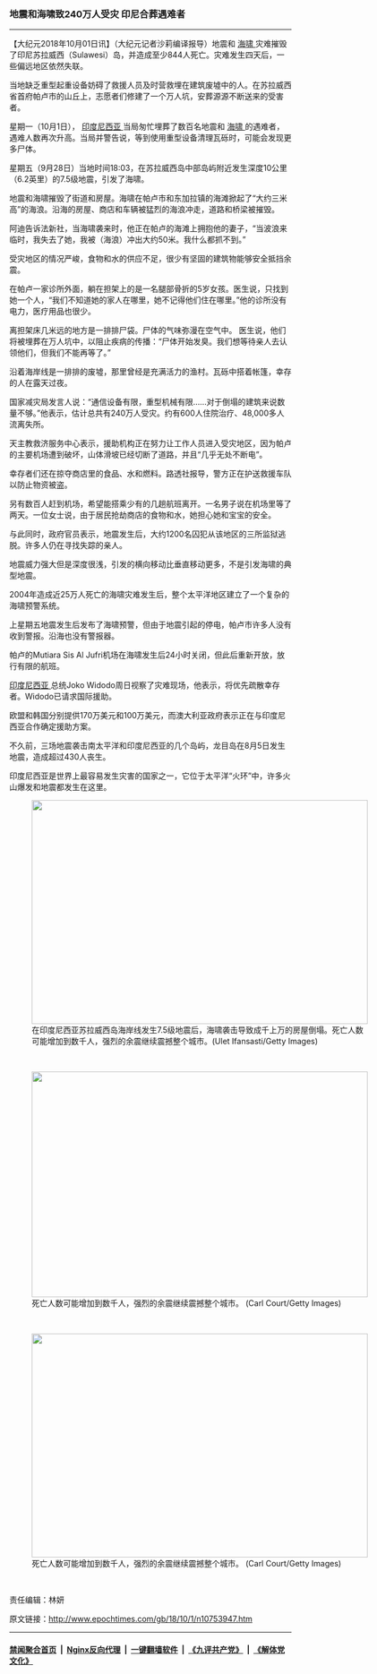 ### 地震和海啸致240万人受灾 印尼合葬遇难者
------------------------

<p>
 【大纪元2018年10月01日讯】（大纪元记者沙莉编译报导）地震和
 <a href="http://www.epochtimes.com/gb/tag/%E6%B5%B7%E5%95%B8.html">
  海啸
 </a>
 灾难摧毁了印尼苏拉威西（Sulawesi）岛，并造成至少844人死亡。灾难发生四天后，一些偏远地区依然失联。
</p>
<p>
 当地缺乏重型起重设备妨碍了救援人员及时营救埋在建筑废墟中的人。在苏拉威西省首府帕卢市的山丘上，志愿者们修建了一个万人坑，安葬源源不断送来的受害者。
</p>
<p>
 星期一（10月1日），
 <a href="http://www.epochtimes.com/gb/tag/%E5%8D%B0%E5%BA%A6%E5%B0%BC%E8%A5%BF%E4%BA%9A.html">
  印度尼西亚
 </a>
 当局匆忙埋葬了数百名地震和
 <a href="http://www.epochtimes.com/gb/tag/%E6%B5%B7%E5%95%B8.html">
  海啸
 </a>
 的遇难者，遇难人数再次升高。当局并警告说，等到使用重型设备清理瓦砾时，可能会发现更多尸体。
</p>
<p>
 星期五（9月28日）当地时间18:03，在苏拉威西岛中部岛屿附近发生深度10公里（6.2英里）的7.5级地震，引发了海啸。
</p>
<p>
 地震和海啸摧毁了街道和房屋。海啸在帕卢市和东加拉镇的海滩掀起了“大约三米高”的海浪。沿海的房屋、商店和车辆被猛烈的海浪冲走，道路和桥梁被摧毁。
</p>
<p>
 阿迪告诉法新社，当海啸袭来时，他正在帕卢的海滩上拥抱他的妻子，“当波浪来临时，我失去了她，我被（海浪）冲出大约50米。我什么都抓不到。”
</p>
<p>
 受灾地区的情况严峻，食物和水的供应不足，很少有坚固的建筑物能够安全抵挡余震。
</p>
<p>
 在帕卢一家诊所外面，躺在担架上的是一名腿部骨折的5岁女孩。医生说，只找到她一个人，“我们不知道她的家人在哪里，她不记得他们住在哪里。”他的诊所没有电力，医疗用品也很少。
</p>
<p>
 离担架床几米远的地方是一排排尸袋。尸体的气味弥漫在空气中。 医生说，他们将被埋葬在万人坑中，以阻止疾病的传播：“尸体开始发臭。我们想等待亲人去认领他们，但我们不能再等了。”
</p>
<p>
 沿着海岸线是一排排的废墟，那里曾经是充满活力的渔村。瓦砾中搭着帐篷，幸存的人在露天过夜。
</p>
<p>
 国家减灾局发言人说：“通信设备有限，重型机械有限……对于倒塌的建筑来说数量不够。”他表示，估计总共有240万人受灾。约有600人住院治疗、48,000多人流离失所。
</p>
<p>
 天主教救济服务中心表示，援助机构正在努力让工作人员进入受灾地区，因为帕卢的主要机场遭到破坏，山体滑坡已经切断了道路，并且“几乎无处不断电”。
</p>
<p>
 幸存者们还在掠夺商店里的食品、水和燃料。路透社报导，警方正在护送救援车队以防止物资被盗。
</p>
<p>
 另有数百人赶到机场，希望能搭乘少有的几趟航班离开。一名男子说在机场里等了两天。一位女士说，由于居民抢劫商店的食物和水，她担心她和宝宝的安全。
</p>
<p>
 与此同时，政府官员表示，地震发生后，大约1200名囚犯从该地区的三所监狱逃脱。许多人仍在寻找失踪的亲人。
</p>
<p>
 地震威力强大但是深度很浅，引发的横向移动比垂直移动更多，不是引发海啸的典型地震。
</p>
<p>
 2004年造成近25万人死亡的海啸灾难发生后，整个太平洋地区建立了一个复杂的海啸预警系统。
</p>
<p>
 上星期五地震发生后发布了海啸预警，但由于地震引起的停电，帕卢市许多人没有收到警报。沿海也没有警报器。
</p>
<p>
 帕卢的Mutiara Sis Al Jufri机场在海啸发生后24小时关闭，但此后重新开放，放行有限的航班。
</p>
<p>
 <a href="http://www.epochtimes.com/gb/tag/%E5%8D%B0%E5%BA%A6%E5%B0%BC%E8%A5%BF%E4%BA%9A.html">
  印度尼西亚
 </a>
 总统Joko Widodo周日视察了灾难现场，他表示，将优先疏散幸存者。Widodo已请求国际援助。
</p>
<p>
 欧盟和韩国分别提供170万美元和100万美元，而澳大利亚政府表示正在与印度尼西亚合作确定援助方案。
</p>
<p>
 不久前，三场地震袭击南太平洋和印度尼西亚的几个岛屿，龙目岛在8月5日发生地震，造成超过430人丧生。
</p>
<p>
 印度尼西亚是世界上最容易发生灾害的国家之一，它位于太平洋“火环”中，许多火山爆发和地震都发生在这里。
</p>
<p>
</p>
<figure class="wp-caption aligncenter" id="attachment_10753970" style="width: 600px">
 <a href="http://i.epochtimes.com/assets/uploads/2018/10/GettyImages-1043999324.jpg">
  <img alt="" class="size-large wp-image-10753970" height="400" src="http://i.epochtimes.com/assets/uploads/2018/10/GettyImages-1043999324-600x400.jpg" width="600"/>
 </a>
 <br/><figcaption class="wp-caption-text">
  在印度尼西亚苏拉威西岛海岸线发生7.5级地震后，海啸袭击导致成千上万的房屋倒塌。死亡人数可能增加到数千人，强烈的余震继续震撼整个城市。(Ulet Ifansasti/Getty Images)
 </figcaption>
</figure><br/>
<figure class="wp-caption aligncenter" id="attachment_10753972" style="width: 600px">
 <a href="http://i.epochtimes.com/assets/uploads/2018/10/GettyImages-1044010718.jpg">
  <img alt="" class="size-large wp-image-10753972" height="403" src="http://i.epochtimes.com/assets/uploads/2018/10/GettyImages-1044010718-600x403.jpg" width="600"/>
 </a>
 <br/><figcaption class="wp-caption-text">
  死亡人数可能增加到数千人，强烈的余震继续震撼整个城市。 (Carl Court/Getty Images)
 </figcaption>
</figure><br/>
<figure class="wp-caption aligncenter" id="attachment_10753974" style="width: 600px">
 <a href="http://i.epochtimes.com/assets/uploads/2018/10/GettyImages-1044026638.jpg">
  <img alt="" class="size-large wp-image-10753974" height="400" src="http://i.epochtimes.com/assets/uploads/2018/10/GettyImages-1044026638-600x400.jpg" width="600"/>
 </a>
 <br/><figcaption class="wp-caption-text">
  死亡人数可能增加到数千人，强烈的余震继续震撼整个城市。 (Carl Court/Getty Images)
 </figcaption>
</figure><br/>
<p>
 责任编辑：林妍
</p>

原文链接：http://www.epochtimes.com/gb/18/10/1/n10753947.htm


------------------------
#### [禁闻聚合首页](https://github.com/gfw-breaker/banned-news/blob/master/README.md) &nbsp;|&nbsp; [Nginx反向代理](https://github.com/gfw-breaker/open-proxy/blob/master/README.md) &nbsp;|&nbsp; [一键翻墙软件](https://github.com/gfw-breaker/nogfw/blob/master/README.md) &nbsp;|&nbsp; [《九评共产党》](https://github.com/gfw-breaker/9ping.md/blob/master/README.md#九评之一评共产党是什么) &nbsp;|&nbsp; [《解体党文化》](https://github.com/gfw-breaker/jtdwh.md/blob/master/README.md#绪论)